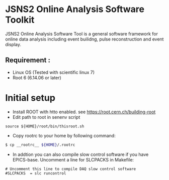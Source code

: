 # JSNS2 Online Analysis Software Toolkit
JSNS2 Online Analysis Software Tool is a general software framework for
online data analysis including event builidng, pulse reconstruction and event display.

## Requirement :
- Linux OS (Tested with scientific linux 7)
- Root 6 (6.14.06 or later)

# Initial setup
- Install ROOT with htto enabled. see https://root.cern.ch/building-root
- Edit path to root in senenv script
~~~
source ${HOME}/root/bin/thisroot.sh
~~~
- Copy rootrc to your home by following command:
~~~bash
$ cp __rootrc__ ${HOME}/.rootrc
~~~
- In addtion you can also compile slow control software if you have EPICS-base.
Uncomment a line for SLCPACKS in Makefile:
~~~
# Uncomment this line to compile DAQ slow control software                                             
#SLCPACKS  = slc runcontrol
~~~


